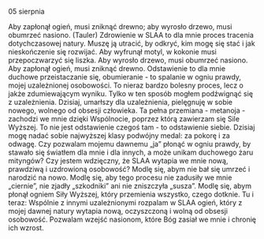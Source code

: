05 sierpnia

Aby zapłonął ogień, musi zniknąć drewno; aby wyrosło drzewo, musi obumrzeć nasiono. (Tauler)
 Zdrowienie w SLAA to dla mnie proces tracenia dotychczasowej natury. Muszę ją utracić, by odkryć, kim mogę się stać i jak nieskończenie się rozwijać. Aby wyfrunął motyl, w kokonie musi przepoczwarzyć się liszka. Aby wyrosło drzewo, musi obumrzeć nasiono. Aby zapłonął ogień, musi zniknąć drewno. Odstawienie to dla mnie duchowe przeistaczanie się, obumieranie - to spalanie w ogniu prawdy, mojej uzależnionej osobowości. To nieraz bardzo bolesny proces, lecz o jakże zdumiewającym wyniku. Tylko w ten sposób mogłem podźwignąć się z uzależnienia. Dzisiaj, umarłszy dla uzależnienia, pielęgnuję w sobie nowego, wolnego od obsesji człowieka. Ta pełna przemiana - metanoja - zachodzi we mnie dzięki Wspólnocie, poprzez którą zawierzam się Sile Wyższej. To nie jest odstawienie czegoś tam - to odstawienie siebie. Dzisiaj mogę nadać sobie najwyższej klasy podwójny medal: za pokorę i za odwagę.
 Czy pozwalam mojemu dawnemu „ja” płonąć w ogniu prawdy, by stawało się światłem dla mnie i dla innych, a może unikam duchowego żaru mityngów? Czy jestem wdzięczny, że SLAA wytapia we mnie nową, prawdziwą i uzdrowioną osobowość?
 Modlę się, abym nie bał się umrzeć i narodzić na nowo. Modlę się, aby tego procesu nie zadusiły we mnie „ciernie”, nie zjadły „szkodniki” ani nie zniszczyła „susza”. Modlę się, abym płonął ogniem Siły Wyższej, który przemienia wszystko, czego dotknie.
 Tu i teraz: Wspólnie z innymi uzależnionymi rozpalam w SLAA ogień, który z mojej dawnej natury wytapia nową, oczyszczoną i wolną od obsesji osobowość. Pozwalam wzejść nasionom, które Bóg zasiał we mnie i chronię ich wzrost.
